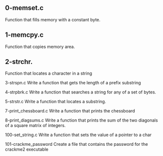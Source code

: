 ## 0-memset.c 

Function that fills memory with a constant byte.

## 1-memcpy.c 

Function that copies memory area.

## 2-strchr. 

Function that locates a character in a string

3-strspn.c Write a function that gets the length of a prefix substring

4-strpbrk.c Write a function that searches a string for any of a set of bytes.

5-strstr.c Write a function that locates a substring.

7-print_chessboard.c Write a function that prints the chessboard

8-print_diagsums.c Write a function that prints the sum of the two diagonals of a square matrix of integers.

100-set_string.c Write a function that sets the value of a pointer to a char

101-crackme_password Create a file that contains the password for the crackme2 executable
